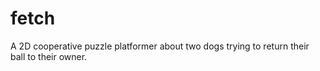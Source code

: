 # fetch
A 2D cooperative puzzle platformer about two dogs trying to return their ball to their owner.
